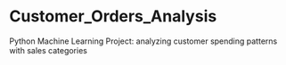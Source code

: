 # Customer_Orders_Analysis
Python Machine Learning Project: analyzing customer spending patterns with sales categories
